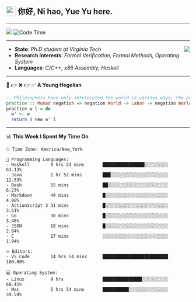 <h2> <img style="vertical-align: text-bottom;" src=https://slackmojis.com/emojis/13253-yay-frog/download/ width=27> 你好, Ni hao, Yue Yu here. </h2>

---

![](https://api.visitorbadge.io/api/visitors?path=https%3A%2F%2Fgithub.com%2Ffishjump%2Ffishjump&amp;countColor=%232ccce4&amp;style=flat) ![Code Time](https://img.shields.io/badge/Code%20Time-448%20hrs%2044%20mins-blue)

---

<img align='right' src=https://slackmojis.com/emojis/5264-coding/download> </td>

- **State**: *Ph.D student at Virginia Tech*
- **Research Interests**: *Formal Verification, Formal Methods, Operating System*
- **Languages**: *C/C++, x86 Assembly, Haskell*

---

🚫 👉 ❌ 👉 ✅ **A Young Hegelian**

``` haskell
-- Philosophers have only interpreted the world in various ways; the point is to change it.
practice :: Monad negation => negation World -> Labor -> negation World
practice w l = do
  w' <- w
  return $ new w' l
```

---


📊 **This Week I Spent My Time On** 

```text
🕑︎ Time Zone: America/New_York

💬 Programming Languages:
- Haskell        9 hrs 24 mins       ████████████████░░░░░░░░░     63.13%
- Java           1 hr 52 mins        ███░░░░░░░░░░░░░░░░░░░░░░     12.53%
- Bash           55 mins             ██░░░░░░░░░░░░░░░░░░░░░░░     6.23%
- Markdown       44 mins             █░░░░░░░░░░░░░░░░░░░░░░░░     4.98%
- ActionScript 3 31 mins             █░░░░░░░░░░░░░░░░░░░░░░░░     3.51%
- Go             30 mins             █░░░░░░░░░░░░░░░░░░░░░░░░     3.46%
- JSON           18 mins             █░░░░░░░░░░░░░░░░░░░░░░░░     2.04%
- C              17 mins             ░░░░░░░░░░░░░░░░░░░░░░░░░     1.94%

🔥 Editors:
- VS Code        14 hrs 54 mins      █████████████████████████     100.00%

💻 Operating System:
- Linux          9 hrs               ███████████████░░░░░░░░░░     60.41%
- Mac            5 hrs 54 mins       ██████████░░░░░░░░░░░░░░░     39.59%
```

